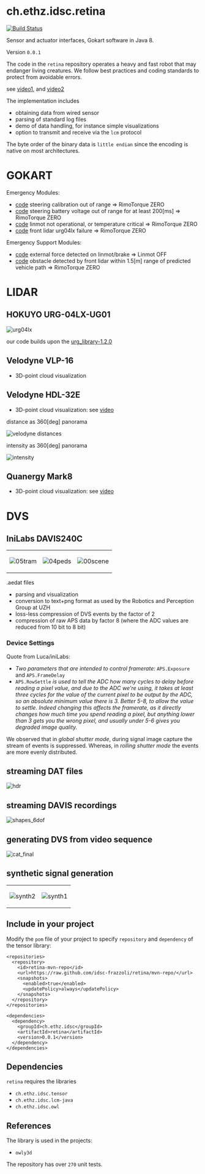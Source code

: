 # ch.ethz.idsc.retina

<a href="https://travis-ci.org/idsc-frazzoli/retina"><img src="https://travis-ci.org/idsc-frazzoli/retina.svg?branch=master" alt="Build Status"></a>

Sensor and actuator interfaces, Gokart software in Java 8.

Version `0.0.1` 

The code in the `retina` repository operates a heavy and fast robot that may endanger living creatures.
We follow best practices and coding standards to protect from avoidable errors.

see
[video1](https://www.youtube.com/watch?v=t3oAqQlWoyo), and
[video2](https://www.youtube.com/watch?v=Oh9SyG4Lgm8)

The implementation includes

* obtaining data from wired sensor
* parsing of standard log files
* demo of data handling, for instance simple visualizations
* option to transmit and receive via the `lcm` protocol

The byte order of the binary data is `little endian` since the encoding is native on most architectures.

# GOKART

Emergency Modules:

* [code](src/main/java/ch/ethz/idsc/retina/dev/zhkart/fuse/SteerEmergencyModule.java) steering calibration out of range => RimoTorque ZERO
* [code](src/main/java/ch/ethz/idsc/retina/dev/zhkart/fuse/MiscEmergencyModule.java) steering battery voltage out of range for at least 200[ms] => RimoTorque ZERO
* [code](src/main/java/ch/ethz/idsc/retina/dev/zhkart/fuse/LinmotEmergencyModule.java) linmot not operational, or temperature critical => RimoTorque ZERO
* [code](src/main/java/ch/ethz/idsc/retina/dev/zhkart/fuse/Urg04lxEmergencyModule.java) front lidar urg04lx failure => RimoTorque ZERO

Emergency Support Modules:

* [code](src/main/java/ch/ethz/idsc/retina/dev/zhkart/fuse/LinmotTakeoverModule.java) external force detected on linmot/brake => Linmot OFF
* [code](src/main/java/ch/ethz/idsc/retina/dev/zhkart/fuse/Urg04lxClearanceModule.java) obstacle detected by front lidar within 1.5[m] range of predicted vehicle path => RimoTorque ZERO

# LIDAR

## HOKUYO URG-04LX-UG01

![urg04lx](https://user-images.githubusercontent.com/4012178/29029959-c052da4c-7b89-11e7-8b01-1b4efc3593c0.gif)

our code builds upon the
[urg_library-1.2.0](https://sourceforge.net/projects/urgnetwork/files/urg_library/)

## Velodyne VLP-16

* 3D-point cloud visualization

## Velodyne HDL-32E

* 3D-point cloud visualization: see [video](https://www.youtube.com/watch?v=abOYEIdBgRs)

distance as 360[deg] panorama

![velodyne distances](https://user-images.githubusercontent.com/4012178/29020149-581e9236-7b61-11e7-81eb-0fc4577b687d.gif)

intensity as 360[deg] panorama

![intensity](https://user-images.githubusercontent.com/4012178/29026760-c29ebbce-7b7d-11e7-9854-9280594cb462.gif)

## Quanergy Mark8

* 3D-point cloud visualization: see [video](https://www.youtube.com/watch?v=DjvEijz14co)

# DVS

## IniLabs DAVIS240C

<table>
<tr>
<td>

![05tram](https://user-images.githubusercontent.com/4012178/30553969-2948547a-9ca3-11e7-91e8-159806c7e329.gif)

<td>

![04peds](https://user-images.githubusercontent.com/4012178/30553578-f3429ce2-9ca1-11e7-8870-85078c8aa96c.gif)

<td>

![00scene](https://user-images.githubusercontent.com/4012178/30553889-e59c0a5a-9ca2-11e7-8cc3-08de77e21e5e.gif)

</tr>
</table>

.aedat files

* parsing and visualization
* conversion to text+png format as used by the Robotics and Perception Group at UZH
* loss-less compression of DVS events by the factor of 2
* compression of raw APS data by factor 8 (where the ADC values are reduced from 10 bit to 8 bit)

### Device Settings

Quote from Luca/iniLabs:
* *Two parameters that are intended to control framerate:* `APS.Exposure` and `APS.FrameDelay`
* `APS.RowSettle` *is used to tell the ADC how many cycles to delay before reading a pixel value, and due to the ADC we're using, it takes at least three cycles for the value of the current pixel to be output by the ADC, so an absolute minimum value there is 3. Better 5-8, to allow the value to settle. Indeed changing this affects the framerate, as it directly changes how much time you spend reading a pixel, but anything lower than 3 gets you the wrong pixel, and usually under 5-6 gives you degraded image quality.*

We observed that in *global shutter mode*, during signal image capture the stream of events is suppressed. Whereas, in *rolling shutter mode* the events are more evenly distributed.

## streaming DAT files

![hdr](https://user-images.githubusercontent.com/4012178/27771907-a3bbcef4-5f58-11e7-8b0e-3dfb0cb0ecaf.gif)

## streaming DAVIS recordings

![shapes_6dof](https://user-images.githubusercontent.com/4012178/27771912-cb58ebb8-5f58-11e7-9566-79f3fbc5d9ba.gif)

## generating DVS from video sequence

![cat_final](https://user-images.githubusercontent.com/4012178/27771885-0eadb2aa-5f58-11e7-9f4d-78a57e610f56.gif)

## synthetic signal generation 

<table><tr>
<td>

![synth2](https://user-images.githubusercontent.com/4012178/27772611-32cc2e92-5f66-11e7-9d1f-ff15c42d54be.gif)

<td>

![synth1](https://user-images.githubusercontent.com/4012178/27772610-32af593e-5f66-11e7-8c29-64611f6ca3e6.gif)

</tr></table>

## Include in your project

Modify the `pom` file of your project to specify `repository` and `dependency` of the tensor library:

    <repositories>
      <repository>
        <id>retina-mvn-repo</id>
        <url>https://raw.github.com/idsc-frazzoli/retina/mvn-repo/</url>
        <snapshots>
          <enabled>true</enabled>
          <updatePolicy>always</updatePolicy>
        </snapshots>
      </repository>
    </repositories>
    
    <dependencies>
      <dependency>
        <groupId>ch.ethz.idsc</groupId>
        <artifactId>retina</artifactId>
        <version>0.0.1</version>
      </dependency>
    </dependencies>

## Dependencies

`retina` requires the libraries

* `ch.ethz.idsc.tensor`
* `ch.ethz.idsc.lcm-java`
* `ch.ethz.idsc.owl`

## References

The library is used in the projects:
* `owly3d`

The repository has over `270` unit tests.
